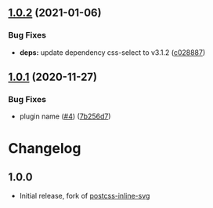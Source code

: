 ## [1.0.2](https://github.com/stipsan/postcss-import-svg/compare/v1.0.1...v1.0.2) (2021-01-06)


### Bug Fixes

* **deps:** update dependency css-select to v3.1.2 ([c028887](https://github.com/stipsan/postcss-import-svg/commit/c0288876a898abf4bad1284256b5e7817bfe2c37))

## [1.0.1](https://github.com/stipsan/postcss-import-svg/compare/v1.0.0...v1.0.1) (2020-11-27)


### Bug Fixes

* plugin name ([#4](https://github.com/stipsan/postcss-import-svg/issues/4)) ([7b256d7](https://github.com/stipsan/postcss-import-svg/commit/7b256d7027049bc45aaec6bb9e5fe15894756840))

# Changelog

## 1.0.0

- Initial release, fork of [postcss-inline-svg](https://github.com/TrySound/postcss-inline-svg/pull/76)
